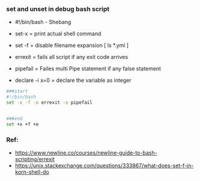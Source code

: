 ### set and unset in debug bash script

- #!/bin/bash - Shebang

- set-x = print actual shell command

- set -f = disable filename expansion [ ls *.yml ]

- errexit = fails all script if any exit code arrives

- pipefail = Failes multi Pipe statement if any false statement

- declare -i x=0 = declare the variable as integer


```bash
###start
#!/bin/bash
set -x -f -o errexit -o pipefail


###end
set +x +f +e

```


### Ref:
- https://www.newline.co/courses/newline-guide-to-bash-scripting/errexit
- https://unix.stackexchange.com/questions/333867/what-does-set-f-in-korn-shell-do